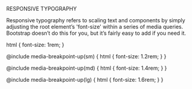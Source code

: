 RESPONSIVE TYPOGRAPHY

Responsive typography refers to scaling text and components by simply adjusting the root element’s 'font-size' within a series of media queries. Bootstrap doesn’t do this for you, but it’s fairly easy to add if you need it.


html {
  font-size: 1rem;
}

@include media-breakpoint-up(sm) {
  html {
    font-size: 1.2rem;
  }
}

@include media-breakpoint-up(md) {
  html {
    font-size: 1.4rem;
  }
}

@include media-breakpoint-up(lg) {
  html {
    font-size: 1.6rem;
  }
}